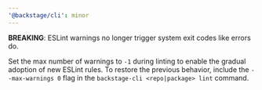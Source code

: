 ```yaml
---
'@backstage/cli': minor
---
```


**BREAKING**: ESLint warnings no longer trigger system exit codes like errors do.

Set the max number of warnings to `-1` during linting to enable the gradual adoption of new ESLint rules. To restore the previous behavior, include the `--max-warnings 0` flag in the `backstage-cli <repo|package> lint` command.
